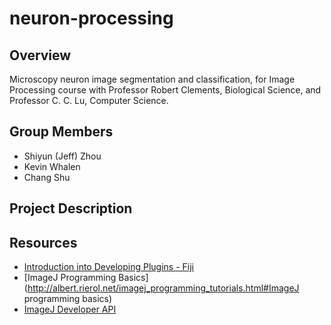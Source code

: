 neuron-processing
=================


Overview
--------

Microscopy neuron image segmentation and classification, for Image Processing course with Professor Robert Clements, Biological Science, and Professor C. C. Lu, Computer Science.


Group Members
-------------

* Shiyun (Jeff) Zhou
* Kevin Whalen
* Chang Shu


Project Description
-------------------


Resources
---------

* [Introduction into Developing Plugins - Fiji](http://fiji.sc/Introduction_into_Developing_Plugins)
* [ImageJ Programming Basics](http://albert.rierol.net/imagej_programming_tutorials.html#ImageJ programming basics)
* [ImageJ Developer API](http://rsb.info.nih.gov/ij/developer/api/index.html)
